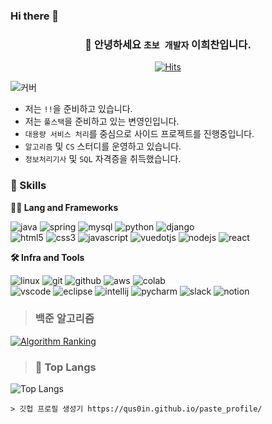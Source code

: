 ### Hi there 👋

<!--
**nrg5477/nrg5477** is a ✨ _special_ ✨ repository because its `README.md` (this file) appears on your GitHub profile.

Here are some ideas to get you started:

- 🔭 I’m currently working on ...
- 🌱 I’m currently learning ...
- 👯 I’m looking to collaborate on ...
- 🤔 I’m looking for help with ...
- 💬 Ask me about ...
- 📫 How to reach me: ...
- 😄 Pronouns: ...
- ⚡ Fun fact: ...
-->

<!-- HEADER -->
<div align="center">

### 🙌 안녕하세요 `초보 개발자` 이희찬입니다.

<!-- COVER -->
[![Hits](https://hits.seeyoufarm.com/api/count/incr/badge.svg?url=https%3A%2F%2Fgithub.com%2Fnrg5477&count_bg=%23BCBA99&title_bg=%23555555&icon=octopusdeploy.svg&icon_color=%23FFFFFF&title=hits&edge_flat=false)](https://hits.seeyoufarm.com)

</div>

![커버](https://capsule-render.vercel.app/api?type=waving&height=250&color=9a9d9c&text=nrg5477%20dev&fontAlign=50&fontAlignY=37&animation=fadeIn)

* 저는 `!!`을 준비하고 있습니다.
* 저는 `풀스택`을 준비하고 있는 변영인입니다.
* `대용량 서비스 처리`를 중심으로 사이드 프로젝트를 진행중입니다.
* `알고리즘` 및 `CS` 스터디를 운영하고 있습니다.
* `정보처리기사` 및 `SQL` 자격증을 취득했습니다.


### 🦾 Skills
**🧑‍💻 Lang and Frameworks**
<!-- Oracle의 요청으로 Java 로고가 Simple Icons에서 삭제되었기에 대신 OpenJDK의 로고를 사용 -->
![java](https://img.shields.io/badge/java-ffffff.svg?&style=for-the-badge&logo=openjdk&logoColor=black)
![spring](https://img.shields.io/badge/spring-6DB33F.svg?&style=for-the-badge&logo=spring&logoColor=white)
![mysql](https://img.shields.io/badge/mysql-4479A1.svg?&style=for-the-badge&logo=mysql&logoColor=white)
![python](https://img.shields.io/badge/python-3776AB.svg?&style=for-the-badge&logo=python&logoColor=white)
![django](https://img.shields.io/badge/django-092E20.svg?&style=for-the-badge&logo=django&logoColor=white)<br>
![html5](https://img.shields.io/badge/html5-E34F26.svg?&style=for-the-badge&logo=html5&logoColor=white)
![css3](https://img.shields.io/badge/css3-1572B6.svg?&style=for-the-badge&logo=css3&logoColor=white)
![javascript](https://img.shields.io/badge/javascript-F7DF1E.svg?&style=for-the-badge&logo=javascript&logoColor=white)
![vuedotjs](https://img.shields.io/badge/vue.js-4FC08D.svg?&style=for-the-badge&logo=vuedotjs&logoColor=white)
![nodejs](https://img.shields.io/badge/node.js-87bf00.svg?&style=for-the-badge&logo=nodedotjs&logoColor=white)
![react](https://img.shields.io/badge/react.js-5ed3f3.svg?&style=for-the-badge&logo=react&logoColor=white)

**🛠️ Infra and Tools**

![linux](https://img.shields.io/badge/linux-FCC624.svg?&style=for-the-badge&logo=linux&logoColor=white)
![git](https://img.shields.io/badge/git-F05032.svg?&style=for-the-badge&logo=git&logoColor=white)
![github](https://img.shields.io/badge/github-181717.svg?&style=for-the-badge&logo=github&logoColor=white)
![aws](https://img.shields.io/badge/aws-232F3E.svg?&style=for-the-badge&logo=amazonaws&logoColor=white)
![colab](https://img.shields.io/badge/colab-F9AB00.svg?&style=for-the-badge&logo=googlecolab&logoColor=white)<br>
![vscode](https://img.shields.io/badge/vscode-007ACC.svg?&style=for-the-badge&logo=visualstudiocode&logoColor=white)
![eclipse](https://img.shields.io/badge/eclipse-2C2255.svg?&style=for-the-badge&logo=eclipseide&logoColor=white)
![intellij](https://img.shields.io/badge/intellij-000000.svg?&style=for-the-badge&logo=intellijidea&logoColor=white)
![pycharm](https://img.shields.io/badge/pycharm-000000.svg?&style=for-the-badge&logo=pycharm&logoColor=white)
![slack](https://img.shields.io/badge/slack-4A154B.svg?&style=for-the-badge&logo=slack&logoColor=white)
![notion](https://img.shields.io/badge/notion-000000.svg?&style=for-the-badge&logo=notion&logoColor=white)


>### 백준 알고리즘

[![Algorithm Ranking](https://mazassumnida.wtf/api/v2/generate_badge?boj=nrg5477)](https://solved.ac/profile/nrg5477)

>### 🚌 Top Langs

![Top Langs](https://github-readme-stats.vercel.app/api/top-langs/?username=nrg5477&layout=)


    > 깃헙 프로필 생성기 https://qus0in.github.io/paste_profile/